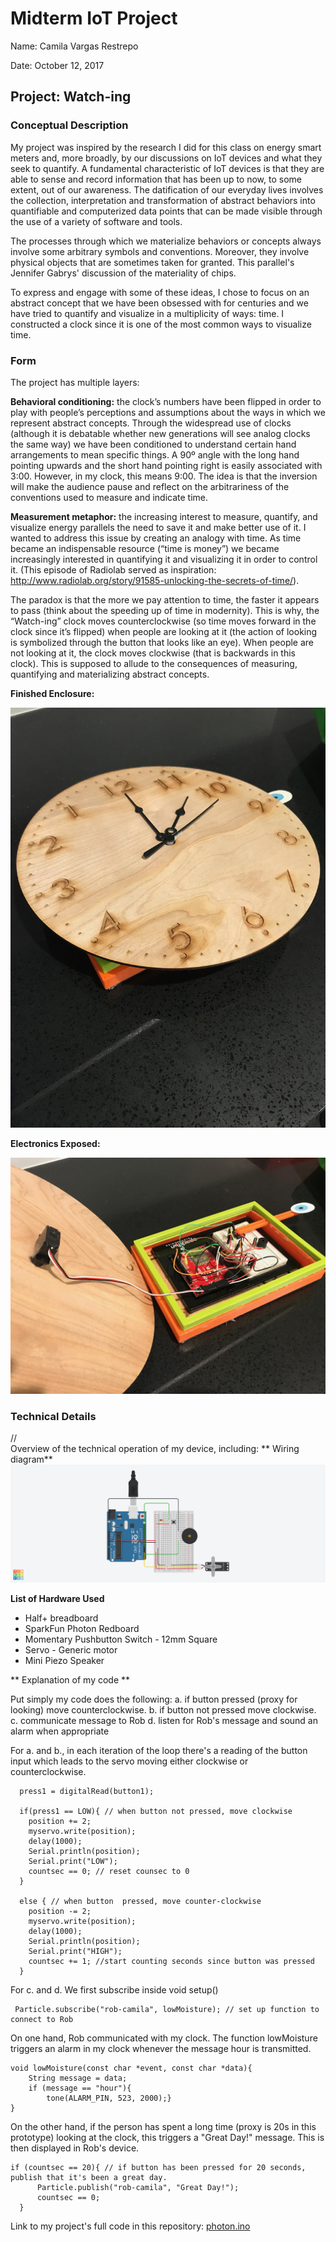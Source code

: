 # Midterm IoT Project

Name:  Camila Vargas Restrepo

Date: October 12, 2017

## Project: Watch-ing

### Conceptual Description


My project was inspired by the research I did for this class on energy smart meters and, more broadly, by our discussions on IoT devices and what they seek to quantify. A fundamental characteristic of IoT devices is that they are able to sense and record information that has been up to now, to some extent, out of our awareness. The datification of our everyday lives involves the collection, interpretation and transformation of abstract behaviors into quantifiable and computerized data points that can be made visible through the use of a variety of software and tools. 

The processes through which we materialize behaviors or concepts always involve some arbitrary symbols and conventions. Moreover, they involve physical objects that are sometimes taken for granted. This parallel's Jennifer Gabrys' discussion of the materiality of chips. 

To express and engage with some of these ideas, I chose to focus on an abstract concept that we have been obsessed with for centuries and we have tried to quantify and visualize in a multiplicity of ways: time. I constructed a clock since it is one of the most common ways to visualize time. 

### Form

The project has multiple layers:

**Behavioral conditioning:** the clock’s numbers have been flipped in order to play with people’s perceptions and assumptions about the ways in which we represent abstract concepts. Through the widespread use of clocks (although it is debatable whether new generations will see analog clocks the same way) we have been conditioned to understand certain hand arrangements to mean specific things. A 90º angle with the long hand pointing upwards and the short hand pointing right is easily associated with 3:00. However, in my clock, this means 9:00. The idea is that the inversion will make the audience pause and reflect on the arbitrariness of the conventions used to measure and indicate time. 

**Measurement metaphor:** the increasing interest to measure, quantify, and visualize energy parallels the need to save it and make better use of it. I wanted to address this issue by creating an analogy with time. As time became an indispensable resource (“time is money”) we became increasingly interested in quantifying it and visualizing it in order to control it. (This episode of Radiolab served as inspiration: http://www.radiolab.org/story/91585-unlocking-the-secrets-of-time/). 

The paradox is that the more we pay attention to time, the faster it appears to pass (think about the speeding up of time in modernity). This is why, the “Watch-ing” clock moves counterclockwise (so time moves forward in the clock since it’s flipped) when people are looking at it (the action of looking is symbolized through the button that looks like an eye). When people are not looking at it, the clock moves clockwise (that is backwards in this clock). This is supposed to allude to the consequences of measuring, quantifying and materializing abstract concepts. 

**Finished Enclosure:**

![Finished Enclosure](finished_enclosure.jpg)

**Electronics Exposed:**

![Enclosure with electronics exposed](exposed_enclosure.jpg)

### Technical Details
//   
Overview of the technical operation of my device, including:
** Wiring diagram** 
![Wiring Diagram](WiringDiagram.png)

**List of Hardware Used**
* Half+ breadboard
* SparkFun Photon Redboard
* Momentary Pushbutton Switch - 12mm Square
* Servo - Generic motor
* Mini Piezo Speaker 

** Explanation of my code **

Put simply my code does the following: 
   a. if button pressed (proxy for looking) move counterclockwise.
   b. if button not pressed move clockwise. 
   c. communicate message to Rob
   d. listen for Rob's message and sound an alarm when appropriate

For a. and b., in each iteration of the loop there's a reading of the button input which leads to the servo moving either clockwise or counterclockwise. 

```
  press1 = digitalRead(button1);
 
  if(press1 == LOW){ // when button not pressed, move clockwise
    position += 2;
    myservo.write(position);                 
    delay(1000);
    Serial.println(position);
    Serial.print("LOW");
    countsec == 0; // reset counsec to 0
  } 
    
  else { // when button  pressed, move counter-clockwise
  	position -= 2; 
    myservo.write(position);                 
    delay(1000);
    Serial.println(position);
    Serial.print("HIGH");
    countsec += 1; //start counting seconds since button was pressed
  }
```

For c. and d. We first subscribe inside void setup()

```
 Particle.subscribe("rob-camila", lowMoisture); // set up function to connect to Rob
```

On one hand, Rob communicated with my clock. The function lowMoisture triggers an alarm in my clock whenever the message hour is transmitted.

```
void lowMoisture(const char *event, const char *data){
    String message = data;
    if (message == "hour"){
        tone(ALARM_PIN, 523, 2000);}
}
```
On the other hand, if the person has spent a long time (proxy is 20s in this prototype) looking at the clock, this triggers a "Great Day!" message. This is then displayed in Rob's device. 

```
if (countsec == 20){ // if button has been pressed for 20 seconds, publish that it's been a great day. 
      Particle.publish("rob-camila", "Great Day!");
      countsec == 0;
  }
```
  


Link to my project's full code in this repository:  [photon.ino](photon.ino)

